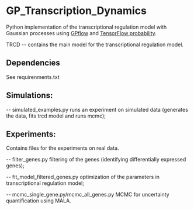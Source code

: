 # GP_Transcription_Dynamics

Python implementation of the transcriptional regulation model with Gaussian processes using [GPflow](https://www.gpflow.org/) and [TensorFlow probability](https://www.tensorflow.org/probability).

TRCD -- contains the main model for the transcriptional regulation model. 

## Dependencies

See requirenments.txt

## Simulations:
-- simulated_examples.py runs an experiment on simulated data (generates the data, fits trcd model and runs mcmc);

## Experiments:
Contains files for the experiments on real data. 

-- filter_genes.py filtering of the genes (identifying differentially expressed genes);

-- fit_model_filtered_genes.py optimization of the parameters in transcriptional regulation model;

-- mcmc_single_gene.py/mcmc_all_genes.py MCMC for uncertainty quantification using MALA. 








